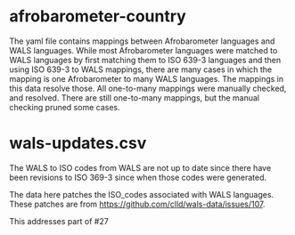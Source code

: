 # afrobarometer-country

The yaml file contains mappings between Afrobarometer languages and WALS languages.
While most Afrobarometer languages were matched to WALS languages by first
matching them to ISO 639-3 languages and then using ISO 639-3 to WALS mappings,
there are many cases in which the mapping is one Afrobarometer to many WALS languages.
The mappings in this data resolve those. All one-to-many mappings were manually checked,
and resolved. There are still one-to-many mappings, but the manual checking pruned some
cases.

# wals-updates.csv

The WALS to ISO codes from WALS are not up to date since there have
been revisions to ISO 369-3 since when those codes were generated.

The data here patches the ISO_codes associated with WALS languages.
These patches are from https://github.com/clld/wals-data/issues/107.

This addresses part of #27
